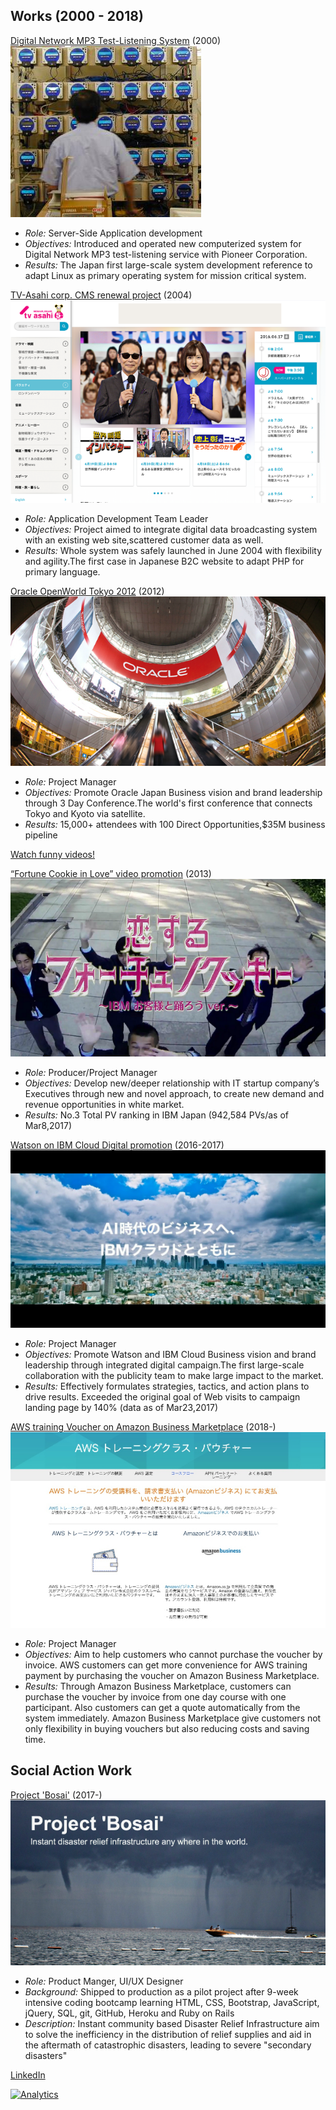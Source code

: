 <!-- ### Sou Ebina
![Image](img/SE_GitHubio_circle_200x200_color.jpg)　　-->
<!--
## Sou Ebina's skills summary  

- 11 years experience in B2B Tech Marketing 
  * Marketing Strategies & Campaigns  
  * Product Positioning & Branding  
  * New Product Launch  
  * Signature event project management
  * Web Development : HTML, CSS, Bootstrap, JavaScript, jQuery, SQL, git, GitHub, Heroku and Ruby on Rails 
- 2 years experience in Technical Sales
- 8 years experience in Server Control Engineering and web-based applications development  
  _Languages:_ C, C++, Java, PHP, Perl  
  _Databases:_ Oracle, PostgreSQL  
  _Systems:_ Unix, Linux, Windows, Apache Tomcat
 -->


## Works (2000 - 2018)

[Digital Network MP3 Test-Listening System](http://www.atmarkit.co.jp/flinux/jirei/pioneer/pioneer_jirei.html)
(2000)  
![Image](img/kc.jpg)  

- _Role:_ Server-Side Application development
- _Objectives:_ Introduced and operated new computerized system for Digital Network MP3 test-listening service with Pioneer Corporation.  
- _Results:_ The Japan first large-scale system development reference to adapt Linux as primary operating system for mission critical system.

[TV-Asahi corp. CMS renewal project](http://www.itmedia.co.jp/enterprise/articles/0503/22/news118.html)
(2004)  
![Image](img/tva_639x411.png)  

- _Role:_ Application Development Team Leader
- _Objectives:_ Project aimed to integrate digital data broadcasting system with an existing web site,scattered customer data as well.  
- _Results:_ Whole system was safely launched in June 2004 with flexibility and agility.The first case in Japanese B2C website to adapt PHP for primary language.

[Oracle OpenWorld Tokyo 2012](http://www.fujitsu.com/jp/products/computing/servers/unix/sparc-enterprise/events/oracle-ow/2012/correspondent/)
(2012)  
![Image](img/ow_mh_inside_2_639x344.jpg)  

- _Role:_ Project Manager
- _Objectives:_ Promote Oracle Japan Business vision and brand leadership through 3 Day Conference.The world's first conference that connects Tokyo and Kyoto via satellite.
- _Results:_ 15,000+ attendees with 100 Direct Opportunities,$35M business pipeline

[Watch funny videos!](https://www.youtube.com/watch?v=QOyrynZq_0I/)  

[“Fortune Cookie in Love” video promotion](https://www.youtube.com/watch?v=URLrRwlu6qI)
(2013)  
![Image](img/fc_599x337.png)  

- _Role:_ Producer/Project Manager
- _Objectives:_ Develop new/deeper relationship with IT startup company’s Executives through new and novel approach, to create new demand and revenue opportunities in white market.
- _Results:_ No.3 Total PV ranking in IBM Japan (942,584 PVs/as of Mar8,2017)

[Watson on IBM Cloud Digital promotion](https://www.ibm.com/cognitive/jp-ja/cloud-for-cognitive/)
(2016-2017)   
![Image](img/ic2_600x338.jpg)  

- _Role:_ Project Manager
- _Objectives:_ Promote Watson and IBM Cloud Business vision and brand leadership through integrated digital campaign.The first large-scale collaboration with the publicity team to make large impact to the market.
- _Results:_ Effectively formulates strategies, tactics, and action plans to drive results. Exceeded the original goal of Web visits to campaign landing page by 140% (data as of Mar23,2017)  

[AWS training Voucher on Amazon Business Marketplace](https://aws.amazon.com/jp/training/voucher/)
(2018-)   
![Image](img/AWSTrainingVoucher_LP_600x373.jpg)  

- _Role:_ Project Manager
- _Objectives:_ Aim to help customers who cannot purchase the voucher by invoice. AWS customers can get more convenience for AWS training payment by purchasing the voucher on Amazon Business Marketplace.
- _Results:_ Through Amazon Business Marketplace, customers can purchase the voucher by invoice from one day course with one participant. Also customers can get a quote automatically from the system immediately. Amazon Business Marketplace give customers not only flexibility in buying vouchers but also reducing costs and saving time.

## Social Action Work    
[Project 'Bosai'](https://www.bosai.world/)
(2017-)   
![Image](img/bosai_coverpic_600x315.jpg)  

- _Role:_ Product Manger, UI/UX Designer
- _Background:_ Shipped to production as a pilot project after 9-week intensive coding bootcamp learning HTML, CSS, Bootstrap, JavaScript, jQuery, SQL, git, GitHub, Heroku and Ruby on Rails
- _Description:_ Instant community based Disaster Relief Infrastructure aim to solve the inefficiency in the distribution of relief supplies and aid in the aftermath of catastrophic disasters, leading to severe "secondary disasters" 

[LinkedIn](https://www.linkedin.com/in/sosuke-ebina/)  

<!-- ga beacon -->
[![Analytics](https://ga-beacon.appspot.com/UA-96198072-2/souebina.github.io/projects/?pixel)](https://github.com/igrigorik/ga-beacon)

